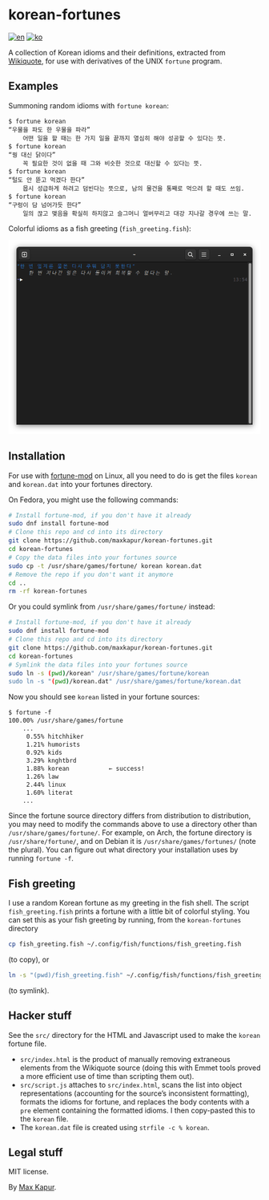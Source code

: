 # korean-fortunes

[![en](https://img.shields.io/badge/lang-en-green.svg)](./README.md)
[![ko](https://img.shields.io/badge/lang-ko-red.svg)](./README.ko.md)

A collection of Korean idioms and their definitions, extracted from [Wikiquote](https://ko.wikiquote.org/wiki/%EA%B0%80%EB%82%98%EB%8B%A4%EC%88%9C_%ED%95%9C%EA%B5%AD_%EC%86%8D%EB%8B%B4), for use with derivatives of the UNIX `fortune` program.

## Examples

Summoning random idioms with `fortune korean`:

````text
$ fortune korean
“우물을 파도 한 우물을 파라”
    어떤 일을 할 때는 한 가지 일을 끝까지 열심히 해야 성공할 수 있다는 뜻.
$ fortune korean
“꿩 대신 닭이다”
    꼭 필요한 것이 없을 때 그와 비슷한 것으로 대신할 수 있다는 뜻.
$ fortune korean
“털도 안 뜯고 먹겠다 한다”
    몹시 성급하게 하려고 덤빈다는 뜻으로, 남의 물건을 통째로 먹으려 할 때도 쓰임.
$ fortune korean
“구렁이 담 넘어가듯 한다”
    일의 끊고 맺음을 확실히 하지않고 슬그머니 얼버무리고 대강 지나갈 경우에 쓰는 말.
````

Colorful idioms as a fish greeting (`fish_greeting.fish`):

![A screenshot of a fish prompt preceded by the output of the `fish_greeting.fish` script. The idiom is “한 번 엎지른 물은 다시 주워 담지 못한다” and its explanation is 한 번 지나간 일은 다시 돌이켜 회복할 수 없다는 말.](./example.png)

## Installation

For use with [fortune-mod](https://github.com/shlomif/fortune-mod) on Linux, all you need to do is get the files `korean` and `korean.dat` into your fortunes directory.

On Fedora, you might use the following commands:

````bash
# Install fortune-mod, if you don't have it already
sudo dnf install fortune-mod
# Clone this repo and cd into its directory
git clone https://github.com/maxkapur/korean-fortunes.git
cd korean-fortunes
# Copy the data files into your fortunes source
sudo cp -t /usr/share/games/fortune/ korean korean.dat
# Remove the repo if you don't want it anymore
cd ..
rm -rf korean-fortunes
````
Or you could symlink from `/usr/share/games/fortune/` instead:

````bash
# Install fortune-mod, if you don't have it already
sudo dnf install fortune-mod
# Clone this repo and cd into its directory
git clone https://github.com/maxkapur/korean-fortunes.git
cd korean-fortunes
# Symlink the data files into your fortunes source
sudo ln -s (pwd)/korean" /usr/share/games/fortune/korean
sudo ln -s "(pwd)/korean.dat" /usr/share/games/fortune/korean.dat
````

Now you should see `korean` listed in your fortune sources:

````text
$ fortune -f
100.00% /usr/share/games/fortune
    ...
     0.55% hitchhiker
     1.21% humorists
     0.92% kids
     3.29% knghtbrd
     1.88% korean           ← success!
     1.26% law
     2.44% linux
     1.60% literat
    ...
````

Since the fortune source directory differs from distribution to distribution,
you may need to modify the commands above to use a directory other than 
`/usr/share/games/fortune/`. For example, on Arch, the fortune directory is
`/usr/share/fortune/`, and on Debian it is `/usr/share/games/fortunes/` (note
the plural). You can figure out what directory your installation uses by
running `fortune -f`.

## Fish greeting

I use a random Korean fortune as my greeting in the fish shell. The script `fish_greeting.fish`
prints a fortune with a little bit of colorful styling. You can set this as your fish greeting
by running, from the `korean-fortunes` directory

````bash
cp fish_greeting.fish ~/.config/fish/functions/fish_greeting.fish
````

(to copy), or

````bash
ln -s "(pwd)/fish_greeting.fish" ~/.config/fish/functions/fish_greeting.fish
````

(to symlink).

## Hacker stuff

See the `src/` directory for the HTML and Javascript used to make the `korean` fortune file.

- `src/index.html` is the product of manually removing extraneous elements from the Wikiquote source (doing this with Emmet tools proved a more efficient use of time than scripting them out).
- `src/script.js` attaches to `src/index.html`, scans the list into object representations (accounting for the source’s inconsistent formatting), formats the idioms for fortune, and replaces the body contents with a `pre` element containing the formatted idioms. I then copy-pasted this to the `korean` file.
- The `korean.dat` file is created using `strfile -c % korean`.

## Legal stuff

MIT license.

By [Max Kapur](https://maxkapur.com).
